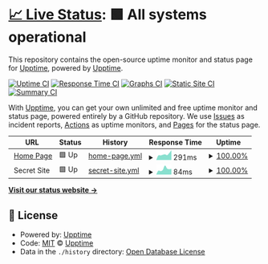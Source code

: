 # [📈 Live Status](https://upptime.coworkingcrescer.com.br): <!--live status--> **🟩 All systems operational**

This repository contains the open-source uptime monitor and status page for [Upptime](https://upptime.js.org), powered by [Upptime](https://github.com/upptime/upptime).

[![Uptime CI](https://github.com/koj-co/upptime/workflows/Uptime%20CI/badge.svg)](https://github.com/koj-co/upptime/actions?query=workflow%3A%22Uptime+CI%22)
[![Response Time CI](https://github.com/koj-co/upptime/workflows/Response%20Time%20CI/badge.svg)](https://github.com/koj-co/upptime/actions?query=workflow%3A%22Response+Time+CI%22)
[![Graphs CI](https://github.com/koj-co/upptime/workflows/Graphs%20CI/badge.svg)](https://github.com/koj-co/upptime/actions?query=workflow%3A%22Graphs+CI%22)
[![Static Site CI](https://github.com/koj-co/upptime/workflows/Static%20Site%20CI/badge.svg)](https://github.com/koj-co/upptime/actions?query=workflow%3A%22Static+Site+CI%22)
[![Summary CI](https://github.com/koj-co/upptime/workflows/Summary%20CI/badge.svg)](https://github.com/koj-co/upptime/actions?query=workflow%3A%22Summary+CI%22)

With [Upptime](https://upptime.js.org), you can get your own unlimited and free uptime monitor and status page, powered entirely by a GitHub repository. We use [Issues](https://github.com/upptime/upptime/issues) as incident reports, [Actions](https://github.com/upptime/upptime/actions) as uptime monitors, and [Pages](https://upptime.coworkingcrescer.com.br) for the status page.

<!--start: status pages-->
<!-- This summary is generated by Upptime (https://github.com/upptime/upptime) -->
<!-- Do not edit this manually, your changes will be overwritten -->
<!-- prettier-ignore -->
| URL | Status | History | Response Time | Uptime |
| --- | ------ | ------- | ------------- | ------ |
| <img alt="" src="https://favicons.githubusercontent.com/www.coworkingcrescer.com.br" height="13"> [Home Page](http://www.coworkingcrescer.com.br) | 🟩 Up | [home-page.yml](https://github.com/coworkingcrescer/upptime/commits/HEAD/history/home-page.yml) | <details><summary><img alt="Response time graph" src="./graphs/home-page/response-time-week.png" height="20"> 291ms</summary><br><a href="https://upptime.coworkingcrescer.com.br/history/home-page"><img alt="Response time 390" src="https://img.shields.io/endpoint?url=https%3A%2F%2Fraw.githubusercontent.com%2Fcoworkingcrescer%2Fupptime%2FHEAD%2Fapi%2Fhome-page%2Fresponse-time.json"></a><br><a href="https://upptime.coworkingcrescer.com.br/history/home-page"><img alt="24-hour response time 479" src="https://img.shields.io/endpoint?url=https%3A%2F%2Fraw.githubusercontent.com%2Fcoworkingcrescer%2Fupptime%2FHEAD%2Fapi%2Fhome-page%2Fresponse-time-day.json"></a><br><a href="https://upptime.coworkingcrescer.com.br/history/home-page"><img alt="7-day response time 291" src="https://img.shields.io/endpoint?url=https%3A%2F%2Fraw.githubusercontent.com%2Fcoworkingcrescer%2Fupptime%2FHEAD%2Fapi%2Fhome-page%2Fresponse-time-week.json"></a><br><a href="https://upptime.coworkingcrescer.com.br/history/home-page"><img alt="30-day response time 424" src="https://img.shields.io/endpoint?url=https%3A%2F%2Fraw.githubusercontent.com%2Fcoworkingcrescer%2Fupptime%2FHEAD%2Fapi%2Fhome-page%2Fresponse-time-month.json"></a><br><a href="https://upptime.coworkingcrescer.com.br/history/home-page"><img alt="1-year response time 404" src="https://img.shields.io/endpoint?url=https%3A%2F%2Fraw.githubusercontent.com%2Fcoworkingcrescer%2Fupptime%2FHEAD%2Fapi%2Fhome-page%2Fresponse-time-year.json"></a></details> | <details><summary><a href="https://upptime.coworkingcrescer.com.br/history/home-page">100.00%</a></summary><a href="https://upptime.coworkingcrescer.com.br/history/home-page"><img alt="All-time uptime 100.00%" src="https://img.shields.io/endpoint?url=https%3A%2F%2Fraw.githubusercontent.com%2Fcoworkingcrescer%2Fupptime%2FHEAD%2Fapi%2Fhome-page%2Fuptime.json"></a><br><a href="https://upptime.coworkingcrescer.com.br/history/home-page"><img alt="24-hour uptime 100.00%" src="https://img.shields.io/endpoint?url=https%3A%2F%2Fraw.githubusercontent.com%2Fcoworkingcrescer%2Fupptime%2FHEAD%2Fapi%2Fhome-page%2Fuptime-day.json"></a><br><a href="https://upptime.coworkingcrescer.com.br/history/home-page"><img alt="7-day uptime 100.00%" src="https://img.shields.io/endpoint?url=https%3A%2F%2Fraw.githubusercontent.com%2Fcoworkingcrescer%2Fupptime%2FHEAD%2Fapi%2Fhome-page%2Fuptime-week.json"></a><br><a href="https://upptime.coworkingcrescer.com.br/history/home-page"><img alt="30-day uptime 100.00%" src="https://img.shields.io/endpoint?url=https%3A%2F%2Fraw.githubusercontent.com%2Fcoworkingcrescer%2Fupptime%2FHEAD%2Fapi%2Fhome-page%2Fuptime-month.json"></a><br><a href="https://upptime.coworkingcrescer.com.br/history/home-page"><img alt="1-year uptime 100.00%" src="https://img.shields.io/endpoint?url=https%3A%2F%2Fraw.githubusercontent.com%2Fcoworkingcrescer%2Fupptime%2FHEAD%2Fapi%2Fhome-page%2Fuptime-year.json"></a></details>
| <img alt="" src="https://favicons.githubusercontent.com/null" height="13"> Secret Site | 🟩 Up | [secret-site.yml](https://github.com/coworkingcrescer/upptime/commits/HEAD/history/secret-site.yml) | <details><summary><img alt="Response time graph" src="./graphs/secret-site/response-time-week.png" height="20"> 84ms</summary><br><a href="https://upptime.coworkingcrescer.com.br/history/secret-site"><img alt="Response time 95" src="https://img.shields.io/endpoint?url=https%3A%2F%2Fraw.githubusercontent.com%2Fcoworkingcrescer%2Fupptime%2FHEAD%2Fapi%2Fsecret-site%2Fresponse-time.json"></a><br><a href="https://upptime.coworkingcrescer.com.br/history/secret-site"><img alt="24-hour response time 89" src="https://img.shields.io/endpoint?url=https%3A%2F%2Fraw.githubusercontent.com%2Fcoworkingcrescer%2Fupptime%2FHEAD%2Fapi%2Fsecret-site%2Fresponse-time-day.json"></a><br><a href="https://upptime.coworkingcrescer.com.br/history/secret-site"><img alt="7-day response time 84" src="https://img.shields.io/endpoint?url=https%3A%2F%2Fraw.githubusercontent.com%2Fcoworkingcrescer%2Fupptime%2FHEAD%2Fapi%2Fsecret-site%2Fresponse-time-week.json"></a><br><a href="https://upptime.coworkingcrescer.com.br/history/secret-site"><img alt="30-day response time 114" src="https://img.shields.io/endpoint?url=https%3A%2F%2Fraw.githubusercontent.com%2Fcoworkingcrescer%2Fupptime%2FHEAD%2Fapi%2Fsecret-site%2Fresponse-time-month.json"></a><br><a href="https://upptime.coworkingcrescer.com.br/history/secret-site"><img alt="1-year response time 95" src="https://img.shields.io/endpoint?url=https%3A%2F%2Fraw.githubusercontent.com%2Fcoworkingcrescer%2Fupptime%2FHEAD%2Fapi%2Fsecret-site%2Fresponse-time-year.json"></a></details> | <details><summary><a href="https://upptime.coworkingcrescer.com.br/history/secret-site">100.00%</a></summary><a href="https://upptime.coworkingcrescer.com.br/history/secret-site"><img alt="All-time uptime 100.00%" src="https://img.shields.io/endpoint?url=https%3A%2F%2Fraw.githubusercontent.com%2Fcoworkingcrescer%2Fupptime%2FHEAD%2Fapi%2Fsecret-site%2Fuptime.json"></a><br><a href="https://upptime.coworkingcrescer.com.br/history/secret-site"><img alt="24-hour uptime 100.00%" src="https://img.shields.io/endpoint?url=https%3A%2F%2Fraw.githubusercontent.com%2Fcoworkingcrescer%2Fupptime%2FHEAD%2Fapi%2Fsecret-site%2Fuptime-day.json"></a><br><a href="https://upptime.coworkingcrescer.com.br/history/secret-site"><img alt="7-day uptime 100.00%" src="https://img.shields.io/endpoint?url=https%3A%2F%2Fraw.githubusercontent.com%2Fcoworkingcrescer%2Fupptime%2FHEAD%2Fapi%2Fsecret-site%2Fuptime-week.json"></a><br><a href="https://upptime.coworkingcrescer.com.br/history/secret-site"><img alt="30-day uptime 100.00%" src="https://img.shields.io/endpoint?url=https%3A%2F%2Fraw.githubusercontent.com%2Fcoworkingcrescer%2Fupptime%2FHEAD%2Fapi%2Fsecret-site%2Fuptime-month.json"></a><br><a href="https://upptime.coworkingcrescer.com.br/history/secret-site"><img alt="1-year uptime 100.00%" src="https://img.shields.io/endpoint?url=https%3A%2F%2Fraw.githubusercontent.com%2Fcoworkingcrescer%2Fupptime%2FHEAD%2Fapi%2Fsecret-site%2Fuptime-year.json"></a></details>

<!--end: status pages-->

[**Visit our status website →**](https://upptime.coworkingcrescer.com.br)

## 📄 License

- Powered by: [Upptime](https://github.com/upptime/upptime)
- Code: [MIT](./LICENSE) © [Upptime](https://upptime.js.org)
- Data in the `./history` directory: [Open Database License](https://opendatacommons.org/licenses/odbl/1-0/)
